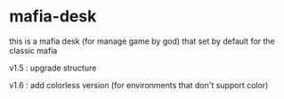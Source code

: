 # mafia-desk
this is a mafia desk (for manage game by god)
that set by default for the classic mafia

v1.5 : upgrade structure

v1.6 : add colorless version (for environments that don't support color)